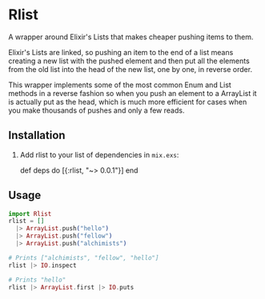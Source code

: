 # Rlist

A wrapper around Elixir's Lists that makes cheaper pushing items to them.

Elixir's Lists are linked, so pushing an item to the end of a list means
creating a new list with the pushed element and then put all the elements
from the old list into the head of the new list, one by one, in reverse
order.

This wrapper implements some of the most common Enum and List methods in
a reverse fashion so when you push an element to a ArrayList it is actually
put as the head, which is much more efficient for cases when you make
thousands of pushes and only a few reads.

## Installation

  1. Add rlist to your list of dependencies in `mix.exs`:

        def deps do
          [{:rlist, "~> 0.0.1"}]
        end

## Usage

```elixir
import Rlist
rlist = []
  |> ArrayList.push("hello")
  |> ArrayList.push("fellow")
  |> ArrayList.push("alchimists")

# Prints ["alchimists", "fellow", "hello"]
rlist |> IO.inspect

# Prints "hello"
rlist |> ArrayList.first |> IO.puts
```
